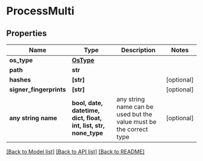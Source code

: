 # ProcessMulti


## Properties
Name | Type | Description | Notes
------------ | ------------- | ------------- | -------------
**os_type** | [**OsType**](OsType.md) |  | 
**path** | **str** |  | 
**hashes** | **[str]** |  | [optional] 
**signer_fingerprints** | **[str]** |  | [optional] 
**any string name** | **bool, date, datetime, dict, float, int, list, str, none_type** | any string name can be used but the value must be the correct type | [optional]

[[Back to Model list]](../README.md#documentation-for-models) [[Back to API list]](../README.md#documentation-for-api-endpoints) [[Back to README]](../README.md)


